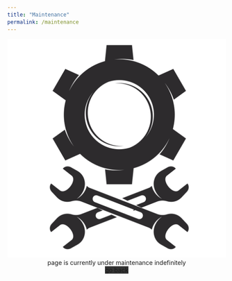 ```yaml
---
title: "Maintenance"
permalink: /maintenance
---
```


<img src="/static/images/1601902483wrench-gear-silhouette.svg" alt="maintenance" class="w-100 text-center">

<div style="text-align:center;">page is currently under maintenance indefinitely</div>

<div class="w-100" style="text-align:center;">
    <a class="btn btn-dark" style="background-color:#333;" onclick="history.back()">go back</a>
</div>
